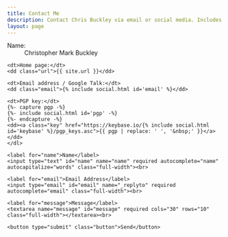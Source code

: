 ```yaml
---
title: Contact Me
description: Contact Chris Buckley via email or social media. Includes PGP keys for private messages.
layout: page
---
```


<div id="contact">
  <div class="contact__content">
    <dl class="vcard">
    <dt>Name:</dt>
    <dd class="fn n"><span class="given-name">Christopher</span> <span class="additional-name">Mark</span> <span class="family-name">Buckley</span></dd>

    <dt>Home page:</dt>
    <dd class="url">{{ site.url }}</dd>

    <dt>Email address / Google Talk:</dt>
    <dd class="email">{% include social.html id='email' %}</dd>

    <dt>PGP key:</dt>
    {%- capture pgp -%}
    {%- include social.html id='pgp' -%}
    {%- endcapture -%}
    <dd><a class="key" href="https://keybase.io/{% include social.html id='keybase' %}/pgp_keys.asc">{{ pgp | replace: ' ', '&nbsp;' }}</a></dd>
    </dl>
  </div>
  <form action="https://formcarry.com/s/HJ9BPYcTf" method="post">
    <input type="hidden" name="_gotcha" value="">

    <label for="name">Name</label>
    <input type="text" id="name" name="name" required autocomplete="name" autocapitalize="words" class="full-width"><br>

    <label for="email">Email Address</label>
    <input type="email" id="email" name="_replyto" required autocomplete="email" class="full-width"><br>

    <label for="message">Message</label>
    <textarea name="message" id="message" required cols="30" rows="10" class="full-width"></textarea><br>

    <button type="submit" class="button">Send</button>
  </form>
</div>
